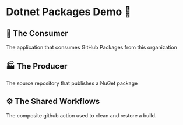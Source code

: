 # Dotnet Packages Demo 👀

## 🍔 The Consumer

The application that consumes GitHub Packages from this organization

## 🏭 The Producer

The source repository that publishes a NuGet package

## ⚙️ The Shared Workflows

The composite github action used to clean and restore a build.


